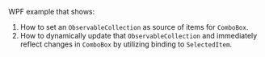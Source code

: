 ﻿WPF example that shows:
1. How to set an `ObservableCollection` as source of items for `ComboBox`.
2. How to dynamically update that `ObservableCollection` and immediately reflect changes in `ComboBox` by utilizing binding to `SelectedItem`.

